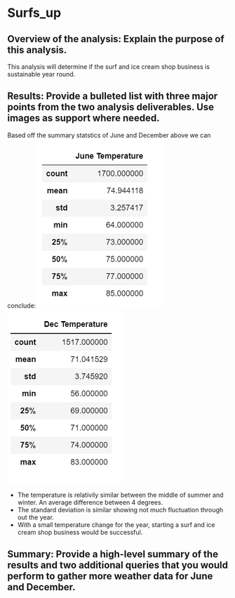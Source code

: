 # Surfs_up
## Overview of the analysis: Explain the purpose of this analysis.
This analysis will determine if the surf and ice cream shop business is sustainable year round.
## Results: Provide a bulleted list with three major points from the two analysis deliverables. Use images as support where needed.

Based off the summary statstics of June and December above we can conclude:
![junetemp](Resources/junetemp.png)<br/>
![dectemp](Resources/dectemp.png)
- The temperature is relativily similar between the middle of summer and winter. An average difference between 4 degrees.
- The standard deviation is similar showing not much fluctuation through out the year.
- With a small temperature change for the year, starting a surf and ice cream shop business would be successful.
## Summary: Provide a high-level summary of the results and two additional queries that you would perform to gather more weather data for June and December.
